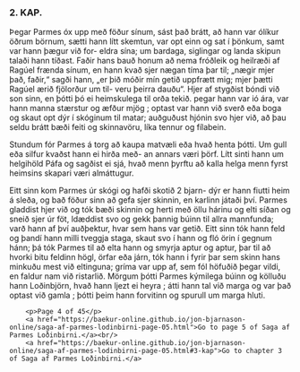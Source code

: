 
### 2. KAP.

<p>
 Þegar Parmes óx upp með föður sínum, sást það brátt,
        að hann var ólíkur öðrum börnum, sætti hann lítt skemtun,
        var opt einn og sat í þönkum, samt var hann þægur við for-
        eldra sína; um bardaga, siglingar og landa skipun talaði hann
        tíðast. Faðir hans bauð honum að nema fróðleik og heilræði
        af Ragúel frænda sínum, en hann kvað sjer nægan tíma
        þar til; „nægir mjer það, faðir,“ sagði hann, „er þið móðir mín
        getið uppfrætt mig; mjer þætti Ragúel ærið fjölorður um til-
        veru þeirra dauðu“. Hjer af stygðist bóndi við son sinn, en
        þótti þó ei heimskulega til orða tekið. pegar hann var ió
        ára, var hann manna stærstur og æfður mjög ; optast var hann
        við sverð eða boga og skaut opt dýr í skóginum til matar;
        auðguðust hjónin svo hjer við, að þau seldu brátt bæði feiti
        og skinnavöru, líka tennur og fílabein.
</p>

Stundum fór Parmes á torg að kaupa matvæli eða hvað
        henta þótti. Um gull eða silfur kvaðst hann ei hirða með-
        an annars væri þörf. Lítt sinti hann um helgihöld Páfa og
        sagðist ei sjá, hvað menn þyrftu að kalla helga menn fyrst
        heimsins skapari væri almáttugur.

Eitt sinn kom Parmes úr skógi og hafði skotið 2 bjarn-
        dýr er hann fiutti heim á sleða, og bað föður sinn að gefa
        sjer skinnin, en karlinn játaði því. Parmes gladdist hjer við
        og tók bæði skinnin og herti með öllu hárinu og elti síðan
        og sneið sjer úr föt, ldæddist svo og gekk þannig búinn til
        allra mannfunda; varð hann af því auðþektur, hvar sem hans
        var getið. Eitt sinn tók hann feld og þandí hann milli
        tveggja staga, skaut svo í hann og fló örin í gegnum hánn;
        þá tók Parmes til að elta hann og smyrja aptur og aptur,
        þar til að hvorki bitu feldinn högl, örfar eða járn, tók hann i
        fyrir þar sem skinn hans minkuðu mest við eltinguna; gríma
        var upp af, sem fól höfuðið þegar vildi, en faldur nam við ristarlið.
        Mörgum þótti Parmes kýmilega búinn og kölluðu hann
        Loðinbjörn, hvað hann ljezt ei heyra ; átti hann tal við marga
        og var það optast við gamla ; þótti þeim hann forvitinn og
        spurull um marga hluti.

        <p>Page 4 of 45</p>
        <a href="https://baekur-online.github.io/jon-bjarnason-online/saga-af-parmes-lodinbirni-page-05.html">Go to page 5 of Saga af Parmes Loðinbirni.</a><br/>
        <a href="https://baekur-online.github.io/jon-bjarnason-online/saga-af-parmes-lodinbirni-page-05.html#3-kap">Go to chapter 3 of Saga af Parmes Loðinbirni.</a>
